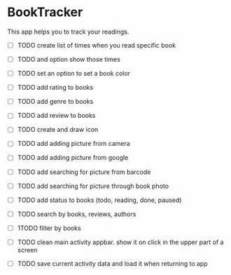 # BookTracker
This app helps you to track your readings.

- [ ] TODO create list of times when you read specific book
- [ ] TODO and option show those times
- [ ] TODO set an option to set a book color
- [ ] TODO add rating to books
- [ ] TODO add genre to books
- [ ] TODO add review to books
- [ ] TODO create and draw icon
- [ ] TODO add adding picture from camera
- [ ] TODO add adding picture from google
- [ ] TODO add searching for picture from barcode
- [ ] TODO add searching for picture through book photo
- [ ] TODO add status to books (todo, reading, done, paused)
- [ ] TODO search by books, reviews, authors
- [ ] 1TODO filter by books
- [ ] TODO clean main activity appbar. show it on click in the upper part of a screen
- [ ] TODO save current activity data and load it when returning to app


